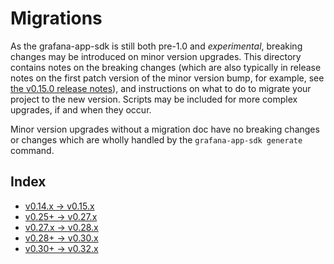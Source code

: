# Migrations

As the grafana-app-sdk is still both pre-1.0 and _experimental_, breaking changes may be introduced on minor version upgrades. 
This directory contains notes on the breaking changes (which are also typically in release notes on the first patch version 
of the minor version bump, for example, see [the v0.15.0 release notes](https://github.com/grafana/grafana-app-sdk/releases/tag/v0.15.0)), 
and instructions on what to do to migrate your project to the new version. Scripts may be included for more complex upgrades, if and when they occur. 

Minor version upgrades without a migration doc have no breaking changes or changes which are wholly handled by the `grafana-app-sdk generate` command.

## Index

* [v0.14.x → v0.15.x](v0.15.md)
* [v0.25+ → v0.27.x](v0.27.md)
* [v0.27.x → v0.28.x](v0.28.md)
* [v0.28+ → v0.30.x](v0.30.md)
* [v0.30+ → v0.32.x](v0.32.md)